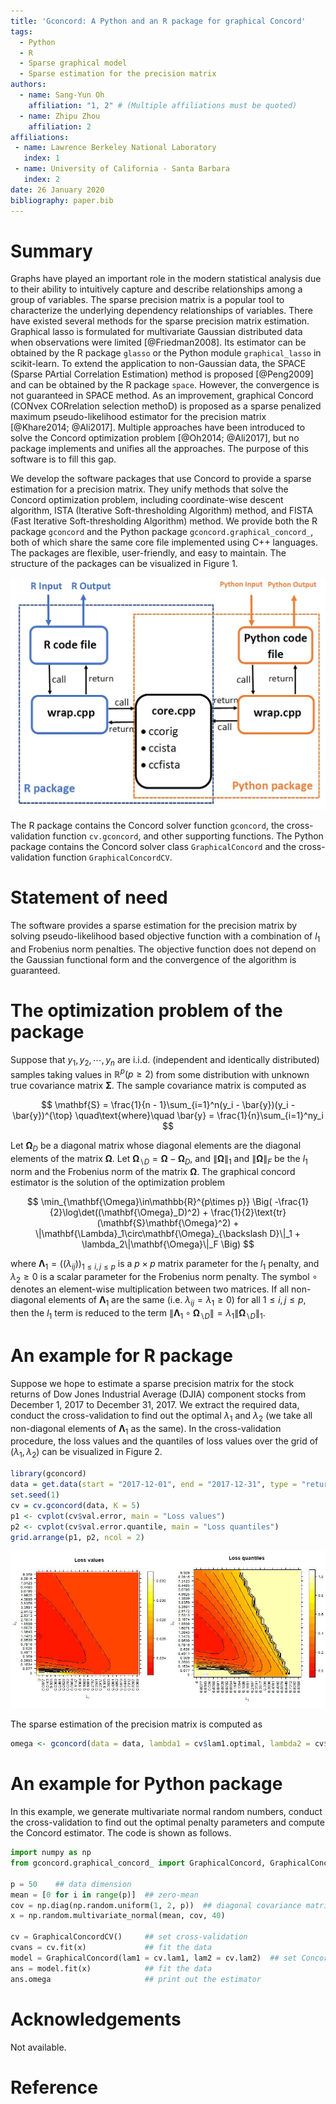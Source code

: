 ```yaml
---
title: 'Gconcord: A Python and an R package for graphical Concord'
tags:
  - Python
  - R
  - Sparse graphical model
  - Sparse estimation for the precision matrix
authors:
  - name: Sang-Yun Oh
    affiliation: "1, 2" # (Multiple affiliations must be quoted)
  - name: Zhipu Zhou
    affiliation: 2
affiliations:
 - name: Lawrence Berkeley National Laboratory
   index: 1
 - name: University of California - Santa Barbara
   index: 2
date: 26 January 2020
bibliography: paper.bib
---
```





# Summary

Graphs have played an important role in the modern statistical analysis due to their ability to intuitively capture and describe relationships among a group of variables. The sparse precision matrix is a popular tool to characterize the underlying dependency relationships of variables. There have existed several methods for the sparse precision matrix estimation. Graphical lasso is formulated for multivariate Gaussian distributed data when observations were limited [@Friedman2008]. Its estimator can be obtained by the R package ``glasso`` or the Python module ``graphical_lasso`` in scikit-learn. To extend the application to non-Gaussian data, the SPACE (Sparse PArtial Correlation Estimation) method is proposed [@Peng2009] and can be obtained by the R package ``space``.  However, the convergence is not guaranteed in SPACE method. As an improvement, graphical Concord (CONvex CORrelation selection methoD) is proposed as a sparse penalized maximum pseudo-likelihood estimator for the precision matrix [@Khare2014; @Ali2017]. Multiple approaches have been introduced to solve the Concord optimization problem [@Oh2014; @Ali2017], but no package implements and unifies all the approaches. The purpose of this software is to fill this gap.

We develop the software packages that use Concord to provide a sparse estimation for a precision matrix. They unify methods that solve the Concord optimization problem, including coordinate-wise descent algorithm, ISTA (Iterative Soft-thresholding Algorithm) method, and FISTA (Fast Iterative Soft-thresholding Algorithm) method. We provide both the R package ``gconcord`` and the Python package ``gconcord.graphical_concord_``, both of which share the same core file implemented using C++ languages. The packages are flexible, user-friendly, and easy to maintain. The structure of the packages can be visualized in Figure 1.

<center>

![Figure 1: The structures of R and Python packages.](Struct.jpg)

</center>

The R package contains the Concord solver function ``gconcord``, the cross-validation function ``cv.gconcord``, and other supporting functions. The Python package contains the Concord solver class ``GraphicalConcord`` and the cross-validation function ``GraphicalConcordCV``. 


# Statement of need

The software provides a sparse estimation for the precision matrix by solving pseudo-likelihood based objective function with a combination of $l_1$ and Frobenius norm penalties. The objective function does not depend on the Gaussian functional form and the convergence of the algorithm is guaranteed.


# The optimization problem of the package

Suppose that $y_1, y_2, \cdots, y_n$ are i.i.d. (independent and identically distributed) samples taking values in $\mathbb{R}^p (p\geq2)$ from some distribution with unknown true covariance matrix $\mathbf{\Sigma}$. The sample covariance matrix is computed as

$$
\mathbf{S} = \frac{1}{n - 1}\sum_{i=1}^n(y_i - \bar{y})(y_i - \bar{y})^{\top}
\quad\text{where}\quad
\bar{y} = \frac{1}{n}\sum_{i=1}^ny_i
$$

Let $\mathbf{\Omega}_D$ be a diagonal matrix whose diagonal elements are the diagonal elements of the matrix $\mathbf{\Omega}$. Let $\mathbf{\Omega}_{\backslash D} = \mathbf{\Omega} - \mathbf{\Omega}_D$, and $\|\mathbf{\Omega}\|_1$ and $\|\mathbf{\Omega}\|_F$ be the $l_1$ norm and the Frobenius norm of the matrix $\mathbf{\Omega}$. The graphical concord estimator is the solution of the optimization problem

$$
\min_{\mathbf{\Omega}\in\mathbb{R}^{p\times p}}
\Big(
-\frac{1}{2}\log\det((\mathbf{\Omega}_D)^2) + \frac{1}{2}\text{tr}(\mathbf{S}\mathbf{\Omega}^2) + \|\mathbf{\Lambda}_1\circ\mathbf{\Omega}_{\backslash D}\|_1 + \lambda_2\|\mathbf{\Omega}\|_F
\Big)
$$

where $\mathbf{\Lambda}_1 = ((\lambda_{ij}))_{1\leq i,j\leq p}$ is a $p\times p$ matrix parameter for the $l_1$ penalty, and $\lambda_2\geq0$ is a scalar parameter for the Frobenius norm penalty. The symbol $\circ$ denotes an element-wise multiplication between two matrices. If all non-diagonal elements of $\mathbf{\Lambda}_1$ are the same (i.e. $\lambda_{ij} = \lambda_1\geq0$) for all $1\leq i,j\leq p$, then the $l_1$ term is reduced to the term $\|\mathbf{\Lambda}_1\circ\mathbf{\Omega}_{\backslash D}\| = \lambda_1\|\mathbf{\Omega}_{\backslash D}\|_1$.



# An example for R package

Suppose we hope to estimate a sparse precision matrix for the stock returns of Dow Jones Industrial Average (DJIA) component stocks from December 1, 2017 to December 31, 2017. We extract the required data, conduct the cross-validation to find out the optimal $\lambda_1$ and $\lambda_2$ (we take all non-diagonal elements of $\mathbf{\Lambda}_1$ as the same). In the cross-validation procedure, the loss values and the quantiles of loss values over the grid of $(\lambda_1, \lambda_2)$ can be visualized in Figure 2.

```r
library(gconcord)
data = get.data(start = "2017-12-01", end = "2017-12-31", type = "return")
set.seed(1)
cv = cv.gconcord(data, K = 5)
p1 <- cvplot(cv$val.error, main = "Loss values")
p2 <- cvplot(cv$val.error.quantile, main = "Loss quantiles")
grid.arrange(p1, p2, ncol = 2)
```

<center>

![Figure 2: Heatmap of the validation loss over the grid of $(\lambda_1, \lambda_2$)](fig1.jpeg)

</center>


The sparse estimation of the precision matrix is computed as

```r
omega <- gconcord(data = data, lambda1 = cv$lam1.optimal, lambda2 = cv$lam2.optimal)
```

# An example for Python package

In this example, we generate multivariate normal random numbers, conduct the cross-validation to find out the optimal penalty parameters and compute the Concord estimator. The code is shown as follows.

```Python
import numpy as np
from gconcord.graphical_concord_ import GraphicalConcord, GraphicalConcordCV

p = 50    ## data dimension
mean = [0 for i in range(p)]  ## zero-mean
cov = np.diag(np.random.uniform(1, 2, p))  ## diagonal covariance matrix
x = np.random.multivariate_normal(mean, cov, 40)

cv = GraphicalConcordCV()     ## set cross-validation 
cvans = cv.fit(x)             ## fit the data
model = GraphicalConcord(lam1 = cv.lam1, lam2 = cv.lam2)  ## set Concord solver
ans = model.fit(x)            ## fit the data
ans.omega                     ## print out the estimator
```

# Acknowledgements

Not available.

# Reference

